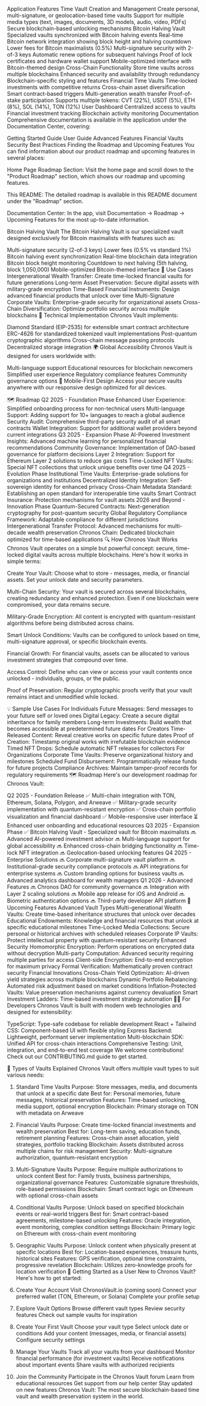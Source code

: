 Application Features
Time Vault Creation and Management
Create personal, multi-signature, or geolocation-based time vaults
Support for multiple media types (text, images, documents, 3D models, audio, video, PDFs)
Secure blockchain-based unlocking mechanisms
Bitcoin Halving Vault
Specialized vaults synchronized with Bitcoin halving events
Real-time Bitcoin network integration showing block height and halving countdown
Lower fees for Bitcoin maximalists (0.5%)
Multi-signature security with 2-of-3 keys
Automatic renew options for subsequent halvings
Proof of lock certificates and hardware wallet support
Mobile-optimized interface with Bitcoin-themed design
Cross-Chain Functionality
Store time vaults across multiple blockchains
Enhanced security and availability through redundancy
Blockchain-specific styling and features
Financial Time Vaults
Time-locked investments with competitive returns
Cross-chain asset diversification
Smart contract-based triggers
Multi-generation wealth transfer
Proof-of-stake participation
Supports multiple tokens: CVT (22%), USDT (5%), ETH (8%), SOL (14%), TON (12%)
User Dashboard
Centralized access to vaults
Financial investment tracking
Blockchain activity monitoring
Documentation
Comprehensive documentation is available in the application under the Documentation Center, covering:

Getting Started Guide
User Guide
Advanced Features
Financial Vaults
Security Best Practices
Finding the Roadmap and Upcoming Features
You can find information about our product roadmap and upcoming features in several places:

Home Page Roadmap Section: Visit the home page and scroll down to the "Product Roadmap" section, which shows our roadmap and upcoming features.

This README: The detailed roadmap is available in this README document under the "Roadmap" section.

Documentation Center: In the app, visit Documentation → Roadmap → Upcoming Features for the most up-to-date information.

Bitcoin Halving Vault
The Bitcoin Halving Vault is our specialized vault designed exclusively for Bitcoin maximalists with features such as:

Multi-signature security (2-of-3 keys)
Lower fees (0.5% vs standard 1%)
Bitcoin halving event synchronization
Real-time blockchain data integration
Bitcoin block height monitoring
Countdown to next halving (5th halving, block 1,050,000)
Mobile-optimized Bitcoin-themed interface
🔮 Use Cases
Intergenerational Wealth Transfer: Create time-locked financial vaults for future generations
Long-term Asset Preservation: Secure digital assets with military-grade encryption
Time-Based Financial Instruments: Design advanced financial products that unlock over time
Multi-Signature Corporate Vaults: Enterprise-grade security for organizational assets
Cross-Chain Diversification: Optimize portfolio security across multiple blockchains
🧩 Technical Implementation
Chronos Vault implements:

Diamond Standard (EIP-2535) for extensible smart contract architecture
ERC-4626 for standardized tokenized vault implementations
Post-quantum cryptographic algorithms
Cross-chain message passing protocols
Decentralized storage integration
🌍 Global Accessibility
Chronos Vault is designed for users worldwide with:

Multi-language support
Educational resources for blockchain newcomers
Simplified user experience
Regulatory compliance features
Community governance options
📱 Mobile-First Design
Access your secure vaults anywhere with our responsive design optimized for all devices.

🗺️ Roadmap
Q2 2025 - Foundation Phase
Enhanced User Experience: Simplified onboarding process for non-technical users
Multi-language Support: Adding support for 10+ languages to reach a global audience
Security Audit: Comprehensive third-party security audit of all smart contracts
Wallet Integration: Support for additional wallet providers beyond current integrations
Q3 2025 - Expansion Phase
AI-Powered Investment Insights: Advanced machine learning for personalized financial recommendations
Community Governance: Implementation of DAO-based governance for platform decisions
Layer 2 Integration: Support for Ethereum Layer 2 solutions to reduce gas costs
Time-Locked NFT Vaults: Special NFT collections that unlock unique benefits over time
Q4 2025 - Evolution Phase
Institutional Time Vaults: Enterprise-grade solutions for organizations and institutions
Decentralized Identity Integration: Self-sovereign identity for enhanced privacy
Cross-Chain Metadata Standard: Establishing an open standard for interoperable time vaults
Smart Contract Insurance: Protection mechanisms for vault assets
2026 and Beyond - Innovation Phase
Quantum-Secured Contracts: Next-generation cryptography for post-quantum security
Global Regulatory Compliance Framework: Adaptable compliance for different jurisdictions
Intergenerational Transfer Protocol: Advanced mechanisms for multi-decade wealth preservation
Chronos Chain: Dedicated blockchain optimized for time-based applications
🔍 How Chronos Vault Works
Chronos Vault operates on a simple but powerful concept: secure, time-locked digital vaults across multiple blockchains. Here's how it works in simple terms:

Create Your Vault: Choose what to store - messages, media, or financial assets. Set your unlock date and security parameters.

Multi-Chain Security: Your vault is secured across several blockchains, creating redundancy and enhanced protection. Even if one blockchain were compromised, your data remains secure.

Military-Grade Encryption: All content is encrypted with quantum-resistant algorithms before being distributed across chains.

Smart Unlock Conditions: Vaults can be configured to unlock based on time, multi-signature approval, or specific blockchain events.

Financial Growth: For financial vaults, assets can be allocated to various investment strategies that compound over time.

Access Control: Define who can view or access your vault contents once unlocked - individuals, groups, or the public.

Proof of Preservation: Regular cryptographic proofs verify that your vault remains intact and unmodified while locked.

💡 Sample Use Cases
For Individuals
Future Messages: Send messages to your future self or loved ones
Digital Legacy: Create a secure digital inheritance for family members
Long-term Investments: Build wealth that becomes accessible at predetermined future dates
For Creators
Time-Released Content: Reveal creative works on specific future dates
Proof of Creation: Timestamp original works with irrefutable blockchain evidence
Timed NFT Drops: Schedule automatic NFT releases for collectors
For Organizations
Corporate Time Vaults: Preserve organizational history and milestones
Scheduled Fund Disbursement: Programmatically release funds for future projects
Compliance Archives: Maintain tamper-proof records for regulatory requirements
🗺️ Roadmap
Here's our development roadmap for Chronos Vault:

Q2 2025 - Foundation Release
✅ Multi-chain integration with TON, Ethereum, Solana, Polygon, and Arweave
✅ Military-grade security implementation with quantum-resistant encryption
✅ Cross-chain portfolio visualization and financial dashboard
✅ Mobile-responsive user interface
⏳ Enhanced user onboarding and educational resources
Q3 2025 - Expansion Phase
✅ Bitcoin Halving Vault - Specialized vault for Bitcoin maximalists
🔜 Advanced AI-powered investment advisor
🔜 Multi-language support for global accessibility
🔜 Enhanced cross-chain bridging functionality
🔜 Time-lock NFT integration
🔜 Geolocation-based unlocking features
Q4 2025 - Enterprise Solutions
🔜 Corporate multi-signature vault platform
🔜 Institutional-grade security compliance protocols
🔜 API integrations for enterprise systems
🔜 Custom branding options for business vaults
🔜 Advanced analytics dashboard for wealth managers
Q1 2026 - Advanced Features
🔜 Chronos DAO for community governance
🔜 Integration with Layer 2 scaling solutions
🔜 Mobile app release for iOS and Android
🔜 Biometric authentication options
🔜 Third-party developer API platform
💼 Upcoming Features
Advanced Vault Types
Multi-generational Wealth Vaults: Create time-based inheritance structures that unlock over decades
Educational Endowments: Knowledge and financial resources that unlock at specific educational milestones
Time-Locked Media Collections: Secure personal or historical archives with scheduled releases
Corporate IP Vaults: Protect intellectual property with quantum-resistant security
Enhanced Security
Homomorphic Encryption: Perform operations on encrypted data without decryption
Multi-party Computation: Advanced security requiring multiple parties for access
Client-side Encryption: End-to-end encryption for maximum privacy
Formal Verification: Mathematically proven contract security
Financial Innovations
Cross-Chain Yield Optimization: AI-driven yield strategies across multiple blockchains
Dynamic Portfolio Rebalancing: Automated risk adjustment based on market conditions
Inflation-Protected Vaults: Value preservation mechanisms against currency devaluation
Smart Investment Ladders: Time-based investment strategy automation
👨‍💻 For Developers
Chronos Vault is built with modern web technologies and designed for extensibility:

TypeScript: Type-safe codebase for reliable development
React + Tailwind CSS: Component-based UI with flexible styling
Express Backend: Lightweight, performant server implementation
Multi-blockchain SDK: Unified API for cross-chain interactions
Comprehensive Testing: Unit, integration, and end-to-end test coverage
We welcome contributions! Check out our CONTRIBUTING.md guide to get started.

🧰 Types of Vaults Explained
Chronos Vault offers multiple vault types to suit various needs:

1. Standard Time Vaults
Purpose: Store messages, media, and documents that unlock at a specific date
Best for: Personal memories, future messages, historical preservation
Features: Time-based unlocking, media support, optional encryption
Blockchain: Primary storage on TON with metadata on Arweave
2. Financial Vaults
Purpose: Create time-locked financial investments and wealth preservation
Best for: Long-term saving, education funds, retirement planning
Features: Cross-chain asset allocation, yield strategies, portfolio tracking
Blockchain: Assets distributed across multiple chains for risk management
Security: Multi-signature authorization, quantum-resistant encryption
3. Multi-Signature Vaults
Purpose: Require multiple authorizations to unlock content
Best for: Family trusts, business partnerships, organizational governance
Features: Customizable signature thresholds, role-based permissions
Blockchain: Smart contract logic on Ethereum with optional cross-chain assets
4. Conditional Vaults
Purpose: Unlock based on specified blockchain events or real-world triggers
Best for: Smart contract-based agreements, milestone-based unlocking
Features: Oracle integration, event monitoring, complex condition settings
Blockchain: Primary logic on Ethereum with cross-chain event monitoring
5. Geographic Vaults
Purpose: Unlock content when physically present at specific locations
Best for: Location-based experiences, treasure hunts, historical sites
Features: GPS verification, optional time constraints, progressive revelation
Blockchain: Utilizes zero-knowledge proofs for location verification
🚀 Getting Started as a User
New to Chronos Vault? Here's how to get started:

1. Create Your Account
Visit ChronosVault.io (coming soon)
Connect your preferred wallet (TON, Ethereum, or Solana)
Complete your profile setup
2. Explore Vault Options
Browse different vault types
Review security features
Check out sample vaults for inspiration
3. Create Your First Vault
Choose your vault type
Select unlock date or conditions
Add your content (messages, media, or financial assets)
Configure security settings
4. Manage Your Vaults
Track all your vaults from your dashboard
Monitor financial performance (for investment vaults)
Receive notifications about important events
Share vaults with authorized recipients
5. Join the Community
Participate in the Chronos Vault forum
Learn from educational resources
Get support from our help center
Stay updated on new features
Chronos Vault: The most secure blockchain-based time vault and wealth preservation system in the world.
